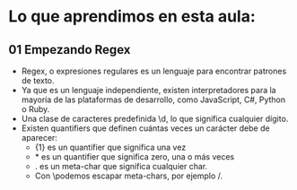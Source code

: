 # Lo que aprendimos en esta aula:

## 01 Empezando Regex

- Regex, o expresiones regulares es un lenguaje para encontrar  patrones de texto.
- Ya que es un lenguaje independiente, existen interpretadores para la mayoría de las plataformas de desarrollo, como JavaScript, C#, Python o Ruby.
- Una clase de caracteres predefinida \d, lo que significa cualquier dígito.
- Existen quantifiers que definen cuántas veces un carácter debe de aparecer:
    - {1} es un quantifier que significa una vez
    - \* es un quantifier que significa zero, una o más veces
    - . es un meta-char que significa cualquier char.
    - Con \podemos escapar meta-chars, por ejemplo /.